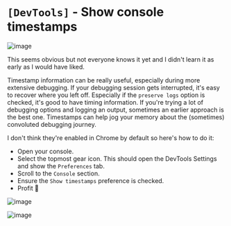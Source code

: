 # `[DevTools]` - Show console timestamps

![image](https://user-images.githubusercontent.com/24983797/182876240-ed86c383-04cc-40ce-aa49-24b17b917bb6.png)

This seems obvious but not everyone knows it yet and I didn't learn it as early as I would have liked.

Timestamp information can be really useful, especially during more extensive debugging. If your debugging session gets interrupted, it's easy to recover where you left off. Especially if the `preserve logs` option is checked, it's good to have timing information. If you're trying a lot of debugging options and logging an output, sometimes an earlier approach is the best one. Timestamps can help jog your memory about the (sometimes) convoluted debugging journey.

I don't think they're enabled in Chrome by default so here's how to do it:

- Open your console.
- Select the topmost gear icon. This should open the DevTools Settings and show the `Preferences` tab.
- Scroll to the `Console` section.
- Ensure the `Show timestamps` preference is checked.
- Profit 🤑

![image](https://user-images.githubusercontent.com/24983797/182876645-5ae174dd-a6b6-40ce-a2ff-88481868373b.png)

![image](https://user-images.githubusercontent.com/24983797/182876835-27dca1ac-0cce-4f5b-a1a3-5c0f5d6d58b6.png)
